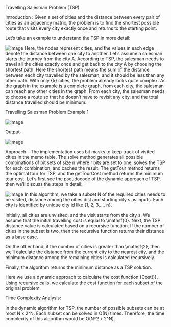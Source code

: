 Travelling Salesman Problem (TSP) 

Introduction :
Given a set of cities and the distance between every pair of cities as an adjacency matrix, 
the problem is to find the shortest possible route that visits every city exactly once and returns to the starting point.

Let’s take an example to understand the TSP in more detail:

![image](https://user-images.githubusercontent.com/98210740/217267966-a32bf3ab-38bf-4046-aeb1-a473a196c36c.png)
Here, the nodes represent cities, and the values in each edge denote the distance between one city to another.
Let’s assume a salesman starts the journey from the city A. According to TSP, the salesman needs to travel all the cities exactly once and get back to the city A by choosing the shortest path.
Here the shortest path means the sum of the distance between each city travelled by the salesman, and it should be less than any other path.
With only {5} cities, the problem already looks quite complex. As the graph in the example is a complete graph, from each city, the salesman can reach any other cities in the graph. From each city, the salesman needs to choose a route so that he doesn’t have to revisit any city, and the total distance travelled should be minimum.

Travelling Salesman Problem Example 1

![image](https://user-images.githubusercontent.com/98210740/217268448-be752b20-3c84-4065-81fc-369643adc4bc.png)

Output-

![image](https://user-images.githubusercontent.com/98210740/217268491-5fa1e518-bff4-4467-9817-4d12c18a3b8f.png)


Approach –
The implementation uses bit masks to keep track of visited cities in the memo table.
The solve method generates all possible combinations of bit sets of size n where r bits are set to one, solves the TSP for each combination, 
and caches the result. The getTour method returns the optimal tour for TSP, and the getTourCost method returns the minimum tour cost. 
Let’s first see the pseudocode of the dynamic approach of TSP, then we’ll discuss the steps in detail:

![image](https://user-images.githubusercontent.com/98210740/217268067-fe2a4d5e-5ac4-4154-aa1f-9ceab541a14f.png)
In this algorithm, we take a subset N of the required cities needs to be visited, distance among the cities dist and starting city s as inputs. Each city is identified by unique city id like {1, 2, 3,.... n}.

Initially, all cities are unvisited, and the visit starts from the city s. We assume that the initial travelling cost is equal to \mathsf{0}. Next, the TSP distance value is calculated based on a recursive function. If the number of cities in the subset is two, then the recursive function returns their distance as a base case.

On the other hand, if the number of cities is greater than \mathsf{2}, then we’ll calculate the distance from the current city to the nearest city, and the minimum distance among the remaining cities is calculated recursively.

Finally, the algorithm returns the minimum distance as a TSP solution.

Here we use a dynamic approach to calculate the cost function  {Cost()}. Using recursive calls, we calculate the cost function for each subset of the original problem.

 Time Complexity Analysis:
 
 In the dynamic algorithm for TSP, the number of possible subsets can be at most N x 2^N. Each subset can be solved in O(N) times.
 Therefore, the time complexity of this algorithm would be O(N^2 x 2^N).
